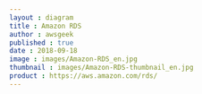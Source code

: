```yaml
---
layout : diagram
title : Amazon RDS
author : awsgeek
published : true
date : 2018-09-18
image : images/Amazon-RDS_en.jpg
thumbnail : images/Amazon-RDS-thumbnail_en.jpg
product : https://aws.amazon.com/rds/
---
```

